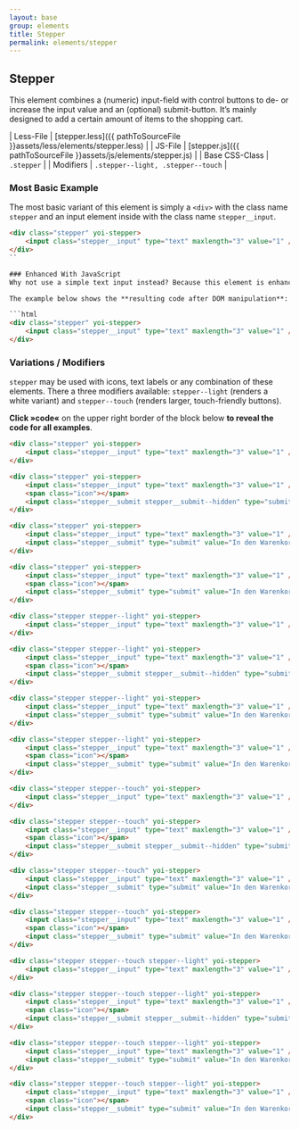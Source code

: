 ```yaml
---
layout: base
group: elements
title: Stepper
permalink: elements/stepper
---
```


## Stepper
This element combines a (numeric) input-field with control buttons to de- or increase the input value and an (optional) submit-button. It’s mainly designed to add a certain amount of items to the shopping cart.

| Less-File      | [stepper.less]({{ pathToSourceFile }}assets/less/elements/stepper.less) |
| JS-File        | [stepper.js]({{ pathToSourceFile }}assets/js/elements/stepper.js)       |
| Base CSS-Class | `.stepper`                                                              |
| Modifiers      | `.stepper--light, .stepper--touch`                                      |

### Most Basic Example
The most basic variant of this element is simply a `<div>` with the class name `stepper` and an input element inside with the class name `stepper__input`.

```html
<div class="stepper" yoi-stepper>
    <input class="stepper__input" type="text" maxlength="3" value="1" />
</div>
``

### Enhanced With JavaScript
Why not use a simple text input instead? Because this element is enhanced via JavaScript. The script injects control buttons (de- or increase the input value) and adds basic input validation. Try entering any non-integer into the input to see the validation in action.

The example below shows the **resulting code after DOM manipulation**:

```html
<div class="stepper" yoi-stepper>
    <input class="stepper__input" type="text" maxlength="3" value="1" />
</div>
```

### Variations / Modifiers
`stepper` may be used with icons, text labels or any combination of these elements. There a three modifiers available: `stepper--light` (renders a white variant) and `stepper--touch` (renders larger, touch-friendly buttons).

**Click »code«** on the upper right border of the block below **to reveal the code for all examples**.

```html
<div class="stepper" yoi-stepper>
    <input class="stepper__input" type="text" maxlength="3" value="1" />
</div>

<div class="stepper" yoi-stepper>
    <input class="stepper__input" type="text" maxlength="3" value="1" />
    <span class="icon"></span>
    <input class="stepper__submit stepper__submit--hidden" type="submit" value="In den Warenkorb" />
</div>

<div class="stepper" yoi-stepper>
    <input class="stepper__input" type="text" maxlength="3" value="1" />
    <input class="stepper__submit" type="submit" value="In den Warenkorb" />
</div>

<div class="stepper" yoi-stepper>
    <input class="stepper__input" type="text" maxlength="3" value="1" />
    <span class="icon"></span>
    <input class="stepper__submit" type="submit" value="In den Warenkorb" />
</div>

<div class="stepper stepper--light" yoi-stepper>
    <input class="stepper__input" type="text" maxlength="3" value="1" />
</div>

<div class="stepper stepper--light" yoi-stepper>
    <input class="stepper__input" type="text" maxlength="3" value="1" />
    <span class="icon"></span>
    <input class="stepper__submit stepper__submit--hidden" type="submit" value="In den Warenkorb" />
</div>

<div class="stepper stepper--light" yoi-stepper>
    <input class="stepper__input" type="text" maxlength="3" value="1" />
    <input class="stepper__submit" type="submit" value="In den Warenkorb" />
</div>

<div class="stepper stepper--light" yoi-stepper>
    <input class="stepper__input" type="text" maxlength="3" value="1" />
    <span class="icon"></span>
    <input class="stepper__submit" type="submit" value="In den Warenkorb" />
</div>

<div class="stepper stepper--touch" yoi-stepper>
    <input class="stepper__input" type="text" maxlength="3" value="1" />
</div>

<div class="stepper stepper--touch" yoi-stepper>
    <input class="stepper__input" type="text" maxlength="3" value="1" />
    <span class="icon"></span>
    <input class="stepper__submit stepper__submit--hidden" type="submit" value="In den Warenkorb" />
</div>

<div class="stepper stepper--touch" yoi-stepper>
    <input class="stepper__input" type="text" maxlength="3" value="1" />
    <input class="stepper__submit" type="submit" value="In den Warenkorb" />
</div>

<div class="stepper stepper--touch" yoi-stepper>
    <input class="stepper__input" type="text" maxlength="3" value="1" />
    <span class="icon"></span>
    <input class="stepper__submit" type="submit" value="In den Warenkorb" />
</div>

<div class="stepper stepper--touch stepper--light" yoi-stepper>
    <input class="stepper__input" type="text" maxlength="3" value="1" />
</div>

<div class="stepper stepper--touch stepper--light" yoi-stepper>
    <input class="stepper__input" type="text" maxlength="3" value="1" />
    <span class="icon"></span>
    <input class="stepper__submit stepper__submit--hidden" type="submit" value="In den Warenkorb" />
</div>

<div class="stepper stepper--touch stepper--light" yoi-stepper>
    <input class="stepper__input" type="text" maxlength="3" value="1" />
    <input class="stepper__submit" type="submit" value="In den Warenkorb" />
</div>

<div class="stepper stepper--touch stepper--light" yoi-stepper>
    <input class="stepper__input" type="text" maxlength="3" value="1" />
    <span class="icon"></span>
    <input class="stepper__submit" type="submit" value="In den Warenkorb" />
</div>
```